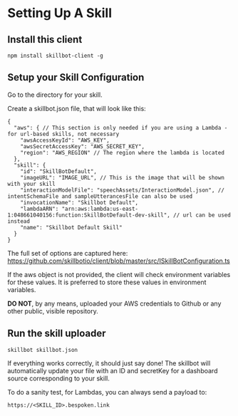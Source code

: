 # Setting Up A Skill
## Install this client
```
npm install skillbot-client -g
```

## Setup your Skill Configuration
Go to the directory for your skill.

Create a skillbot.json file, that will look like this:
```
{
  "aws": { // This section is only needed if you are using a Lambda - for url-based skills, not necessary
    "awsAccessKeyId": "AWS_KEY",
    "awsSecretAccessKey": "AWS_SECRET_KEY",
    "region": "AWS_REGION" // The region where the lambda is located
  },
  "skill": {
    "id": "SkillBotDefault",
    "imageURL": "IMAGE_URL", // This is the image that will be shown with your skill
    "interactionModelFile": "speechAssets/InteractionModel.json", // intentSchemaFile and sampleUtterancesFile can also be used
    "invocationName": "Skillbot Default",
    "lambdaARN": "arn:aws:lambda:us-east-1:048661040156:function:SkillBotDefault-dev-skill", // url can be used instead
    "name": "Skillbot Default Skill"
  }
}
```

The full set of options are captured here:
https://github.com/skillbotio/client/blob/master/src/ISkillBotConfiguration.ts

If the aws object is not provided, the client will check environment variables for these values. It is preferred to store these values in environment variables.

**DO NOT**, by any means, uploaded your AWS credentials to Github or any other public, visible repository.

## Run the skill uploader
```
skillbot skillbot.json
```

If everything works correctly, it should just say done!
The skillbot will automatically update your file with an ID and secretKey for a dashboard source corresponding to your skill.

To do a sanity test, for Lambdas, you can always send a payload to:
```
https://<SKILL_ID>.bespoken.link
```
